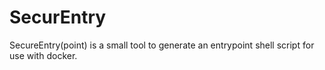 # SecurEntry
SecureEntry(point) is a small tool to generate an entrypoint shell script for use with docker.
